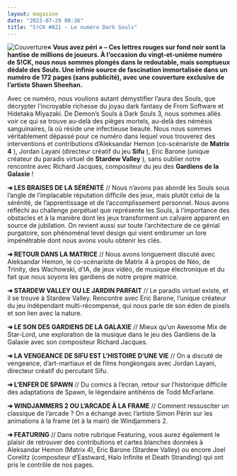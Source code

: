 ```yaml
---
layout: magazine
date: "2023-07-29 08:36"
title: "S!CK #021 - Le numéro Dark Souls"
---
```

![Couverture](/img/sick-21.jpg)**« Vous avez péri » – Ces lettres rouges sur fond noir sont la hantise de millions de joueurs. À l’occasion du vingt-et-unième numéro de S!CK, nous nous sommes plongés dans le redoutable, mais somptueux dédale des Souls. Une infinie source de fascination immortalisée dans un numéro de 172 pages (sans publicité), avec une couverture exclusive de l’artiste Shawn Sheehan.** 

Avec ce numéro, nous voulions autant démystifier l’aura des Souls, que décrypter l’incroyable richesse du joyau dark fantasy de From Software et Hidetaka Miyazaki. De Demon’s Souls à Dark Souls 3, nous sommes allés voir ce qui se trouve au-delà des pièges mortels, au-delà des némésis sanguinaires, là où réside une infectieuse beauté. Nous nous sommes véritablement dépassé pour ce numéro dans lequel vous trouverez des interventions et contributions d’Aleksandar Hemon (co-scénariste de **Matrix 4** ), Jordan Layani (directeur créatif du jeu **Sifu** ), Eric Barone (unique créateur du paradis virtuel de **Stardew Valley** ), sans oublier notre rencontre avec Richard Jacques, compositeur du jeu des **Gardiens de la Galaxie**  ! 

**➔ LES BRAISES DE LA SÉRÉNITÉ**  // Nous n’avons pas abordé les Souls sous l’angle de l’implacable réputation difficile des jeux, mais plutôt celui de la sérénité, de l’apprentissage et de l’accomplissement personnel. Nous avons réfléchi au challenge perpétuel que représente les Souls, à l’importance des obstacles et à la manière dont les jeux transforment un calvaire apparent en source de jubilation. On revient aussi sur toute l’architecture de ce génial purgatoire, son phénoménal level design qui vient embrumer un lore impénétrable dont nous avons voulu obtenir les clés.

**➔ RETOUR DANS LA MATRICE**  // Nous avons longuement discuté avec Aleksandar Hemon, le co-scénariste de Matrix 4 à propos de Néo, de Trinity, des Wachowski, d’IA, de jeux vidéo, de musique électronique et du fait que nous soyons les gardiens de notre propre matrice.

**➔ STARDEW VALLEY OU LE JARDIN PARFAIT**  // Le paradis virtuel existe, et il se trouve à Stardew Valley. Rencontre avec Eric Barone, l’unique créateur du jeu indépendant multi-récompensé, qui nous parle de son éden de pixels et son lien avec la nature.

**➔ LE SON DES GARDIENS DE LA GALAXIE**  // Mieux qu’un Awesome Mix de Star-Lord, une exploration de la musique dans le jeu des Gardiens de la Galaxie avec son compositeur Richard Jacques.

**➔ LA VENGEANCE DE SIFU EST L’HISTOIRE D’UNE VIE**  // On a discuté de vengeance, d’art-martiaux et de films hongkongais avec Jordan Layani, directeur créatif du percutant Sifu.

**➔ L’ENFER DE SPAWN**  // Du comics à l’écran, retour sur l’historique difficile des adaptations de Spawn, le légendaire antihéros de Todd McFarlane.

**➔ WINDJAMMERS 2 OU L’ARCADE À LA FRAME**  // Comment ressusciter un classique de l’arcade ? On a échangé avec l’artiste Simon Périn sur les animations à la frame (et à la main) de Windjammers 2.

**➔ FEATURING**  // Dans notre rubrique Featuring, vous aurez également le plaisir de retrouver des contributions et cartes blanches données à Aleksandar Hemon (Matrix 4), Eric Barone (Stardew Valley) ou encore Joel Corelitz (compositeur d’Eastward, Halo Infinite et Death Stranding) qui ont pris le contrôle de nos pages.
